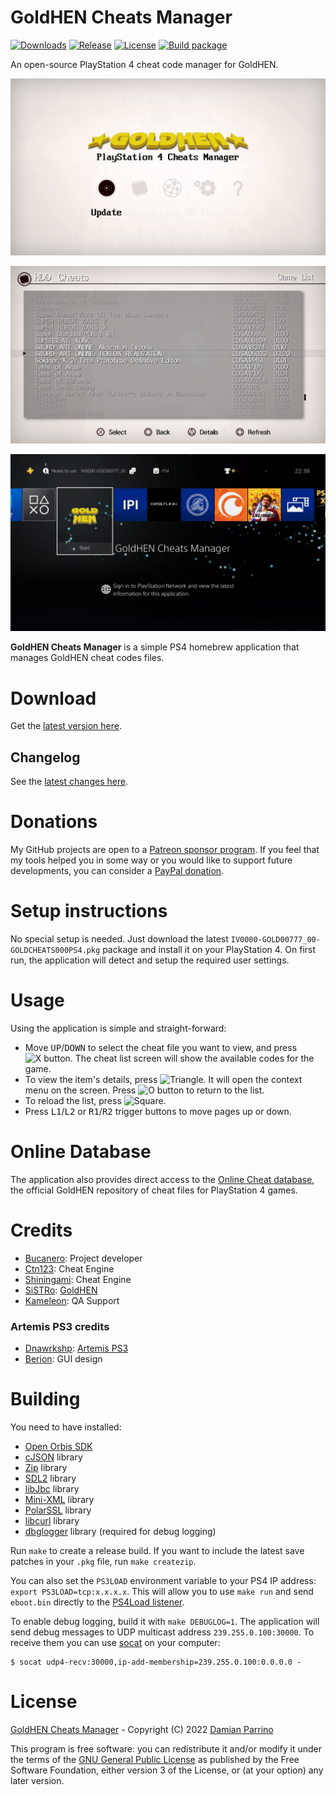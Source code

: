 # GoldHEN Cheats Manager

[![Downloads][img_downloads]][app_downloads] [![Release][img_latest]][app_latest] [![License][img_license]][app_license]
[![Build package](https://github.com/GoldHEN/GoldHEN_Cheat_Manager/actions/workflows/build.yml/badge.svg)](https://github.com/GoldHEN/GoldHEN_Cheat_Manager/actions/workflows/build.yml)

An open-source PlayStation 4 cheat code manager for GoldHEN.

![image](./screenshots/main-menu2.jpg)

![image](./screenshots/game-list.jpg)

![image](./screenshots/goldcheats-xmb.jpg)

**GoldHEN Cheats Manager** is a simple PS4 homebrew application that manages GoldHEN cheat codes files.

# Download

Get the [latest version here][app_latest].

## Changelog

See the [latest changes here](CHANGELOG.md).

# Donations

My GitHub projects are open to a [Patreon sponsor program](https://patreon.com/dparrino). If you feel that my tools helped you in some way or you would like to support future developments, you can consider a [PayPal donation](https://www.paypal.me/bucanerodev).

# Setup instructions

No special setup is needed. Just download the latest `IV0000-GOLD00777_00-GOLDCHEATS000PS4.pkg` package and install it on your PlayStation 4.
On first run, the application will detect and setup the required user settings.

# Usage

Using the application is simple and straight-forward: 

 - Move <kbd>UP</kbd>/<kbd>DOWN</kbd> to select the cheat file you want to view, and press ![X button](https://github.com/bucanero/pkgi-ps3/raw/master/data/CROSS.png). The cheat list screen will show the available codes for the game.
 - To view the item's details, press ![Triangle](https://github.com/bucanero/pkgi-ps3/raw/master/data/TRIANGLE.png).
It will open the context menu on the screen. Press ![O button](https://github.com/bucanero/pkgi-ps3/raw/master/data/CIRCLE.png) to return to the list.
 - To reload the list, press ![Square](https://github.com/bucanero/pkgi-ps3/raw/master/data/SQUARE.png).
 - Press <kbd>L1</kbd>/<kbd>L2</kbd> or <kbd>R1</kbd>/<kbd>R2</kbd> trigger buttons to move pages up or down.

# Online Database

The application also provides direct access to the [Online Cheat database](https://github.com/GoldHEN/GoldHEN_Cheat_Repository), the official GoldHEN repository of cheat files for PlayStation 4 games.

# Credits

* [Bucanero](https://github.com/bucanero): Project developer
* [Ctn123](https://github.com/ctn123): Cheat Engine
* [Shiningami](https://github.com/ScriptSK): Cheat Engine
* [SiSTRo](https://github.com/SiSTR0): [GoldHEN](https://github.com/GoldHEN/GoldHEN)
* [Kameleon](https://github.com/kmeps4): QA Support

### Artemis PS3 credits

* [Dnawrkshp](https://github.com/Dnawrkshp/): [Artemis PS3](https://github.com/Dnawrkshp/ArtemisPS3)
* [Berion](https://www.psx-place.com/members/berion.1431/): GUI design

# Building

You need to have installed:

- [Open Orbis SDK](https://github.com/OpenOrbis/OpenOrbis-PS4-Toolchain/)
- [cJSON](https://github.com/bucanero/cJSON) library
- [Zip](https://github.com/bucanero/zip) library
- [SDL2](https://github.com/PacBrew/SDL/tree/ps4) library
- [libJbc](https://github.com/bucanero/ps4-libjbc) library
- [Mini-XML](https://github.com/bucanero/mxml) library
- [PolarSSL](https://github.com/bucanero/oosdk_libraries/tree/master/polarssl-1.3.9) library
- [libcurl](https://github.com/bucanero/oosdk_libraries/tree/master/curl-7.64.1) library
- [dbglogger](https://github.com/bucanero/dbglogger) library (required for debug logging)

Run `make` to create a release build. If you want to include the latest save patches in your `.pkg` file, run `make createzip`.

You can also set the `PS3LOAD` environment variable to your PS4 IP address: `export PS3LOAD=tcp:x.x.x.x`.
This will allow you to use `make run` and send `eboot.bin` directly to the [PS4Load listener](https://github.com/bucanero/ps4load).

To enable debug logging, build it with `make DEBUGLOG=1`. The application will send debug messages to
UDP multicast address `239.255.0.100:30000`. To receive them you can use [socat][] on your computer:

    $ socat udp4-recv:30000,ip-add-membership=239.255.0.100:0.0.0.0 -

# License

[GoldHEN Cheats Manager](https://github.com/GoldHEN/GoldHEN_Cheat_Manager/) - Copyright (C) 2022  [Damian Parrino](https://twitter.com/dparrino)

This program is free software: you can redistribute it and/or modify
it under the terms of the [GNU General Public License][app_license] as published by
the Free Software Foundation, either version 3 of the License, or
(at your option) any later version.

[app_license]: https://github.com/GoldHEN/GoldHEN_Cheat_Manager/blob/main/LICENSE
[app_downloads]: https://github.com/GoldHEN/GoldHEN_Cheat_Manager/releases
[app_latest]: https://github.com/GoldHEN/GoldHEN_Cheat_Manager/releases/latest
[img_license]: https://img.shields.io/github/license/GoldHEN/GoldHEN_Cheat_Manager.svg?maxAge=2592000
[img_downloads]: https://img.shields.io/github/downloads/GoldHEN/GoldHEN_Cheat_Manager/total.svg?maxAge=3600
[img_latest]: https://img.shields.io/github/release/GoldHEN/GoldHEN_Cheat_Manager.svg?maxAge=3600
[socat]: http://www.dest-unreach.org/socat/
